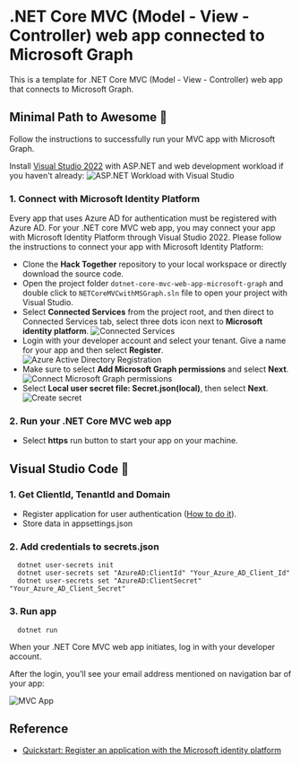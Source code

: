 # .NET Core MVC (Model - View - Controller) web app connected to Microsoft Graph

This is a template for .NET Core MVC (Model - View - Controller) web app that connects to Microsoft Graph.

## Minimal Path to Awesome 🚀

Follow the instructions to successfully run your MVC app with Microsoft Graph.

Install [Visual Studio 2022](https://visualstudio.microsoft.com/downloads/) with ASP.NET and web development workload if you haven't already:
![ASP.NET Workload with Visual Studio](/templates/dotnet-core-mvc-web-app-microsoft-graph/aspnetworkload.png)

### 1. Connect with Microsoft Identity Platform

Every app that uses Azure AD for authentication must be registered with Azure AD. For your .NET core MVC web app, you may connect your app with Microsoft Identity Platform through Visual Studio 2022. Please follow the instructions to connect your app with Microsoft Identity Platform:

* Clone the **Hack Together** repository to your local workspace or directly download the source code.
* Open the project folder `dotnet-core-mvc-web-app-microsoft-graph` and double click to `NETCoreMVCwithMSGraph.sln` file to open your project with Visual Studio.
* Select **Connected Services** from the project root, and then direct to Connected Services tab, select three dots icon next to **Microsoft identity platform**.
![Connected Services](/templates/dotnet-core-mvc-web-app-microsoft-graph/visualstudio-identity-connect.png)
* Login with your developer account and select your tenant. Give a name for your app and then select **Register**.
![Azure Active Directory Registration](/templates/dotnet-core-mvc-web-app-microsoft-graph/visualstudio-aad-registration.png)
* Make sure to select **Add Microsoft Graph permissions** and select **Next**.
![Connect Microsoft Graph permissions](/templates/dotnet-core-mvc-web-app-microsoft-graph/add-msgraph.png)
* Select **Local user secret file: Secret.json(local)**, then select **Next**.
![Create secret](/templates/dotnet-core-mvc-web-app-microsoft-graph/aad-secret.png)



### 2. Run your .NET Core MVC web app

* Select **https** run button to start your app on your machine.

## Visual Studio Code 🚀

### 1. Get ClientId, TenantId and Domain
* Register application for user authentication ([How to do it](https://learn.microsoft.com/en-us/graph/tutorials/dotnet?tabs=aad&tutorial-step=1)). 
* Store data in appsettings.json
### 2. Add credentials to secrets.json
```dotnetcli
  dotnet user-secrets init
  dotnet user-secrets set "AzureAD:ClientId" "Your_Azure_AD_Client_Id"
  dotnet user-secrets set "AzureAD:ClientSecret" "Your_Azure_AD_Client_Secret"
```
### 3. Run app
```dotnetcli
  dotnet run
```

When your .NET Core MVC web app initiates, log in with your developer account.

After the login, you'll see your email address mentioned on navigation bar of your app:

![MVC App](/templates/dotnet-core-mvc-web-app-microsoft-graph/netcoreMVC.png)

## Reference

* [Quickstart: Register an application with the Microsoft identity platform](https://learn.microsoft.com/azure/active-directory/develop/quickstart-register-app)
